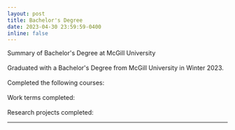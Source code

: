 ```yaml
---
layout: post
title: Bachelor's Degree
date: 2023-04-30 23:59:59-0400
inline: false
---
```


Summary of Bachelor's Degree at McGill University
<br><br>
Graduated with a Bachelor's Degree from McGill University in Winter 2023.
<br><br>
Completed the following courses:
<br><br>
Work terms completed:
<br><br>
Research projects completed:

***